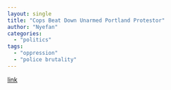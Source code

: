```yaml
---
layout: single
title: "Cops Beat Down Unarmed Portland Protestor"
author: "Nyefan"
categories:
  - "politics"
tags:
  - "oppression"
  - "police brutality"
---
```

[link](https://www.reddit.com/r/Bad_Cop_No_Donut/comments/in20xu/they_secluded_him_behind_a_wall_and_looked_around/)